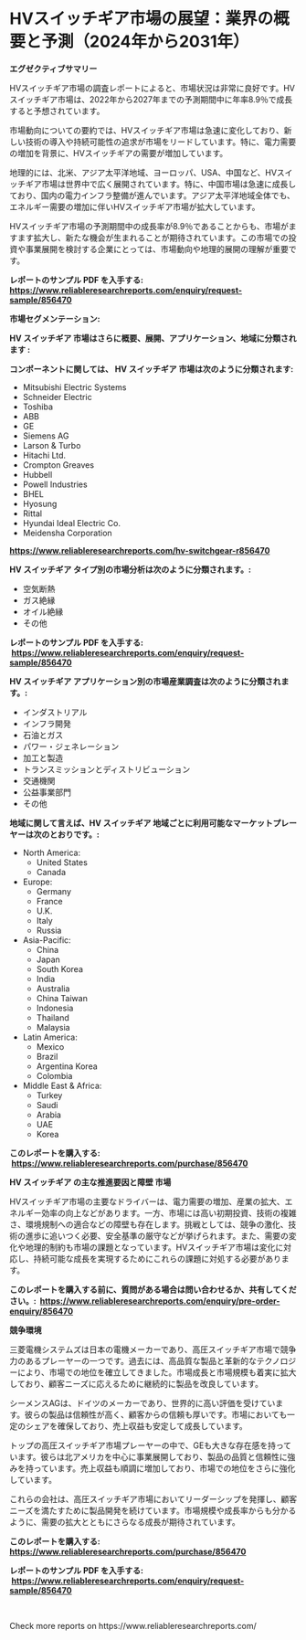 <p><h1>HVスイッチギア市場の展望：業界の概要と予測（2024年から2031年）</h1></p><p><strong>エグゼクティブサマリー</strong></p>
<p><p>HVスイッチギア市場の調査レポートによると、市場状況は非常に良好です。HVスイッチギア市場は、2022年から2027年までの予測期間中に年率8.9％で成長すると予想されています。</p><p>市場動向についての要約では、HVスイッチギア市場は急速に変化しており、新しい技術の導入や持続可能性の追求が市場をリードしています。特に、電力需要の増加を背景に、HVスイッチギアの需要が増加しています。</p><p>地理的には、北米、アジア太平洋地域、ヨーロッパ、USA、中国など、HVスイッチギア市場は世界中で広く展開されています。特に、中国市場は急速に成長しており、国内の電力インフラ整備が進んでいます。アジア太平洋地域全体でも、エネルギー需要の増加に伴いHVスイッチギア市場が拡大しています。</p><p>HVスイッチギア市場の予測期間中の成長率が8.9％であることからも、市場がますます拡大し、新たな機会が生まれることが期待されています。この市場での投資や事業展開を検討する企業にとっては、市場動向や地理的展開の理解が重要です。</p></p>
<p><strong>レポートのサンプル PDF を入手する: <a href="https://www.reliableresearchreports.com/enquiry/request-sample/856470">https://www.reliableresearchreports.com/enquiry/request-sample/856470</a></strong></p>
<p><strong>市場セグメンテーション:</strong></p>
<p><strong> HV スイッチギア 市場はさらに概要、展開、アプリケーション、地域に分類されます :</strong></p>
<p><strong>コンポーネントに関しては、 HV スイッチギア 市場は次のように分類されます: &nbsp;</strong></p>
<p><ul><li>Mitsubishi Electric Systems</li><li>Schneider Electric</li><li>Toshiba</li><li>ABB</li><li>GE</li><li>Siemens AG</li><li>Larson & Turbo</li><li>Hitachi Ltd.</li><li>Crompton Greaves</li><li>Hubbell</li><li>Powell Industries</li><li>BHEL</li><li>Hyosung</li><li>Rittal</li><li>Hyundai Ideal Electric Co.</li><li>Meidensha Corporation</li></ul></p>
<p><strong><a href="https://www.reliableresearchreports.com/hv-switchgear-r856470">https://www.reliableresearchreports.com/hv-switchgear-r856470</a></strong></p>
<p><strong> HV スイッチギア タイプ別の市場分析は次のように分類されます。:</strong></p>
<p><ul><li>空気断熱</li><li>ガス絶縁</li><li>オイル絶縁</li><li>その他</li></ul></p>
<p><strong>レポートのサンプル PDF を入手する: &nbsp;<a href="https://www.reliableresearchreports.com/enquiry/request-sample/856470">https://www.reliableresearchreports.com/enquiry/request-sample/856470</a></strong></p>
<p><strong> HV スイッチギア アプリケーション別の市場産業調査は次のように分類されます。:</strong></p>
<p><ul><li>インダストリアル</li><li>インフラ開発</li><li>石油とガス</li><li>パワー・ジェネレーション</li><li>加工と製造</li><li>トランスミッションとディストリビューション</li><li>交通機関</li><li>公益事業部門</li><li>その他</li></ul></p>
<p><strong>地域に関して言えば、HV スイッチギア 地域ごとに利用可能なマーケットプレーヤーは次のとおりです。:</strong></p>
<p><ul>
    <li>
        North America:
        <ul>
            <li>United States</li>
            <li>Canada</li>
        </ul>
    </li>
    <li>
        Europe:
        <ul>
            <li>Germany</li>
            <li>France</li>
            <li>U.K.</li>
            <li>Italy</li>
            <li>Russia</li>
        </ul>
    </li>
    <li>
        Asia-Pacific:
        <ul>
            <li>China</li>
            <li>Japan</li>
            <li>South Korea</li>
            <li>India</li>
            <li>Australia</li>
            <li>China Taiwan</li>
            <li>Indonesia</li>
            <li>Thailand</li>
            <li>Malaysia</li>
        </ul>
    </li>
    <li>
        Latin America:
        <ul>
            <li>Mexico</li>
            <li>Brazil</li>
            <li>Argentina Korea</li>
            <li>Colombia</li>
        </ul>
    </li>
    <li>
        Middle East & Africa:
        <ul>
            <li>Turkey</li>
            <li>Saudi</li>
            <li>Arabia</li>
            <li>UAE</li>
            <li>Korea</li>
        </ul>
    </li>
    </ul></p>
<p><strong>このレポートを購入する: &nbsp;<a href="https://www.reliableresearchreports.com/purchase/856470">https://www.reliableresearchreports.com/purchase/856470</a></strong></p>
<p><strong>HV スイッチギア の主な推進要因と障壁 市場</strong></p>
<p><p>HVスイッチギア市場の主要なドライバーは、電力需要の増加、産業の拡大、エネルギー効率の向上などがあります。一方、市場には高い初期投資、技術の複雑さ、環境規制への適合などの障壁も存在します。挑戦としては、競争の激化、技術の進歩に追いつく必要、安全基準の厳守などが挙げられます。また、需要の変化や地理的制約も市場の課題となっています。HVスイッチギア市場は変化に対応し、持続可能な成長を実現するためにこれらの課題に対処する必要があります。</p></p>
<p><strong>このレポートを購入する前に、質問がある場合は問い合わせるか、共有してください。:&nbsp; <a href="https://www.reliableresearchreports.com/enquiry/pre-order-enquiry/856470">https://www.reliableresearchreports.com/enquiry/pre-order-enquiry/856470</a></strong></p>
<p><strong>競争環境</strong></p>
<p><p>三菱電機システムズは日本の電機メーカーであり、高圧スイッチギア市場で競争力のあるプレーヤーの一つです。過去には、高品質な製品と革新的なテクノロジーにより、市場での地位を確立してきました。市場成長と市場規模も着実に拡大しており、顧客ニーズに応えるために継続的に製品を改良しています。</p><p>シーメンスAGは、ドイツのメーカーであり、世界的に高い評価を受けています。彼らの製品は信頼性が高く、顧客からの信頼も厚いです。市場においても一定のシェアを確保しており、売上収益も安定して成長しています。</p><p>トップの高圧スイッチギア市場プレーヤーの中で、GEも大きな存在感を持っています。彼らは北アメリカを中心に事業展開しており、製品の品質と信頼性に強みを持っています。売上収益も順調に増加しており、市場での地位をさらに強化しています。</p><p>これらの会社は、高圧スイッチギア市場においてリーダーシップを発揮し、顧客ニーズを満たすために製品開発を続けています。市場規模や成長率からも分かるように、需要の拡大とともにさらなる成長が期待されています。</p></p>
<p><strong>このレポートを購入する: &nbsp; <a href="https://www.reliableresearchreports.com/purchase/856470">https://www.reliableresearchreports.com/purchase/856470</a></strong></p>
<p><strong>レポートのサンプル PDF を入手する: &nbsp;<a href="https://www.reliableresearchreports.com/enquiry/request-sample/856470">https://www.reliableresearchreports.com/enquiry/request-sample/856470</a></strong><strong></strong></p>
<p>&nbsp;</p>
<p>Check more reports on https://www.reliableresearchreports.com/</p>
